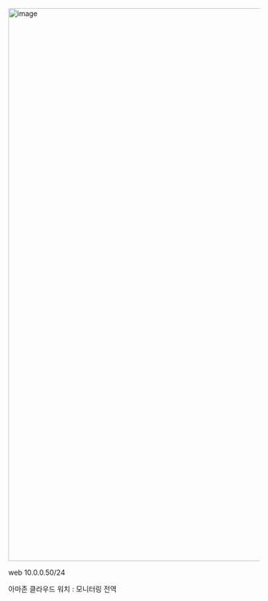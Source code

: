 <img width="1107" alt="image" src="https://github.com/kmularise/TIL/assets/106499310/3b21ff1b-84dc-4018-bc1c-d685b80f2ddb">

web 10.0.0.50/24

아마존 클라우드 워치 : 모니터링 전역
